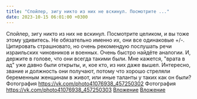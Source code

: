 ```yaml
---
title: "Спойлер, зигу никто из них не вскинул. Посмотрите ..."
date: 2023-10-15 06:01:00 +0300
---
```


Спойлер, зигу никто из них не вскинул. Посмотрите целиком, и вы тоже этому удивитесь. Не обязательно именно их, они все одинаковые +/-.
Цитировать страшновато, но очень рекомендую послушать речи израильских чиновников и военных. Очень быстро найдёте аналогии. И, держите в голове, что они всегда такими были.
Мне кажется, "врата в ад" уже давно были открыты, и, кое кто, из них даже вышел.
Интересно, звание и должность они получают, потому что хорошо стреляли беременным женщинам в живот, или иные таланты у таких как он были?
Фотография
<a class="vk-attach" href="https://vk.com/photo41076938_457250302">https://vk.com/photo41076938_457250302</a>
Фотография
<a class="vk-attach" href="https://vk.com/photo41076938_457250303">https://vk.com/photo41076938_457250303</a>
<a class="vk-attach" href="https://vk.com/photo41076938_457250302">Вложение</a>
<a class="vk-attach" href="https://vk.com/photo41076938_457250303">Вложение</a>
